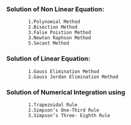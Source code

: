 
### Solution of Non Linear Equation:
            1.Polynomial Method
            2.Bisection Method
            3.False Poistion Method
            3.Newton Raphson Method
            5.Secant Method
            
### Solution of Linear Equation:          
            1.Gauss Elimination Method
            2.Gauss Jordan Elimination Method
      
### Solution of Numerical Integration using
            1.Trapezoidal Rule
            2.Simpson’s One-Third Rule
            3.Simpson’s Three- Eighth Rule
        
        
           
